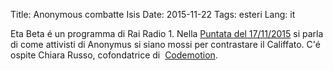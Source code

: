 Title: Anonymous combatte Isis
Date: 2015-11-22
Tags: esteri
Lang: it

Eta Beta é un programma di Rai Radio 1. Nella
<a href="http://www.rai.it/dl/portaleRadio/media/ContentItem-c7ff132c-43e7-40b3-9d49-0f3eb9831937.html">Puntata del 17/11/2015</a> si parla di come attivisti di Anonymus si siano mossi per contrastare il Califfato. C'é ospite Chiara Russo, cofondatrice di  <a href="http://www.codemotionworld.com/">Codemotion</a>.
